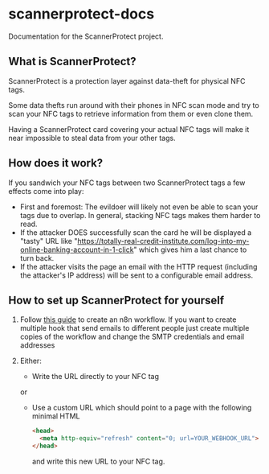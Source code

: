 # scannerprotect-docs
Documentation for the ScannerProtect project.

## What is ScannerProtect?
ScannerProtect is a protection layer against data-theft for physical NFC tags.

Some data thefts run around with their phones in NFC scan mode and try to scan your NFC tags to retrieve information from them or even clone them.

Having a ScannerProtect card covering your actual NFC tags will make it near impossible to steal data from your other tags.

## How does it work?
If you sandwich your NFC tags between two ScannerProtect tags a few effects come into play:
- First and foremost: The evildoer will likely not even be able to scan your tags due to overlap. In general, stacking NFC tags makes them harder to read.
- If the attacker DOES successfully scan the card he will be displayed a "tasty" URL like "https://totally-real-credit-institute.com/log-into-my-online-banking-account-in-1-click" which gives him a last chance to turn back.
- If the attacker visits the page an email with the HTTP request (including the attacker's IP address) will be sent to a configurable email address.

## How to set up ScannerProtect for yourself
1) Follow [this guide](https://github.com/ScannerProtect/n8n-workflows/blob/main/README.md) to create an n8n workflow. If you want to create multiple hook that send emails to different people just create multiple copies of the workflow and change the SMTP credentials and email addresses
2) Either:
    - Write the URL directly to your NFC tag
      
    or
    - Use a custom URL which should point to a page with the following minimal HTML
    
      ```html
      <head>
        <meta http-equiv="refresh" content="0; url=YOUR_WEBHOOK_URL">
      </head>
      ```
      
      and write this new URL to your NFC tag.
